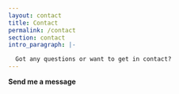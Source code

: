 ```yaml
---
layout: contact
title: Contact
permalink: /contact
section: contact
intro_paragraph: |-

  Got any questions or want to get in contact?
---
```


**Send me a message**
